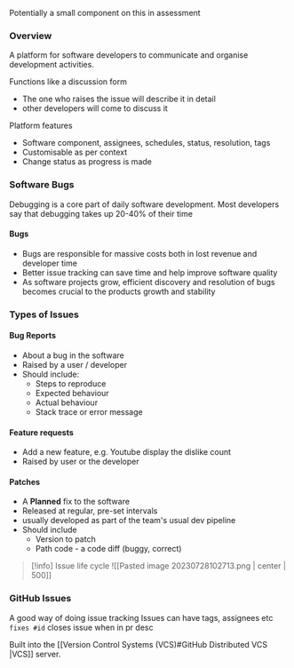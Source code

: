 Potentially a small component on this in assessment

### Overview
A platform for software developers to communicate and organise development activities. 

Functions like a discussion form
- The one who raises the issue will describe it in detail
- other developers will come to discuss it

Platform features
- Software component, assignees, schedules, status, resolution, tags
- Customisable as per context
- Change status as progress is made
### Software Bugs
Debugging is a core part of daily software development. Most developers say that debugging takes up 20-40% of their time

#### Bugs
- Bugs are responsible for massive costs both in lost revenue and developer time 
- Better issue tracking can save time and help improve software quality
- As software projects grow, efficient discovery and resolution of bugs becomes crucial to the products growth and stability



### Types of Issues
#### Bug Reports
- About a bug in the software
- Raised by a user / developer
- Should include:
	- Steps to reproduce
	- Expected behaviour
	- Actual behaviour
	- Stack trace or error message

#### Feature requests
- Add a new feature, e.g. Youtube display the dislike count
- Raised by user or the developer

#### Patches
- A **Planned** fix to the software
- Released at regular, pre-set intervals
- usually developed as part of the team's usual dev pipeline
- Should include
	- Version to patch
	- Path code - a code diff (buggy, correct)

>[!info] Issue life cycle
>![[Pasted image 20230728102713.png | center | 500]]

### GitHub Issues
A good way of doing issue tracking
Issues can have tags, assignees etc
`fixes #id` closes issue when in pr desc

Built into the [[Version Control Systems (VCS)#GitHub Distributed VCS |VCS]] server. 